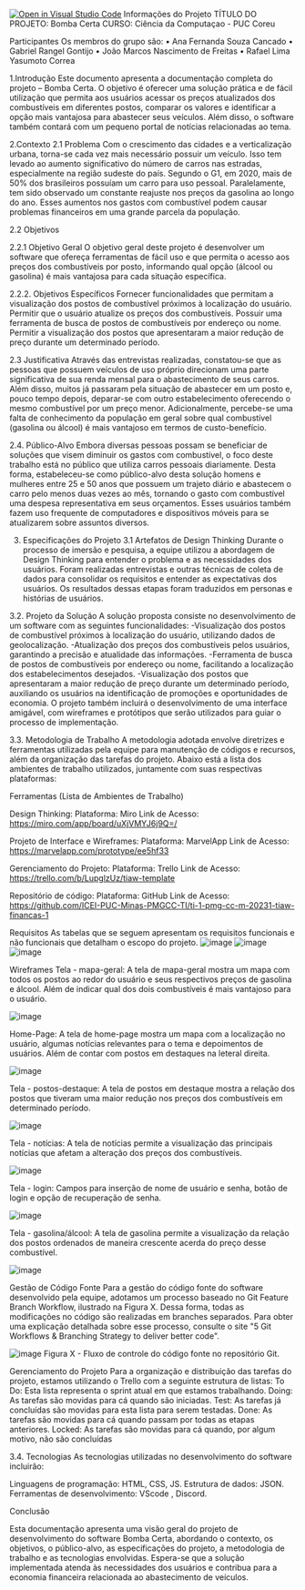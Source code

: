 [![Open in Visual Studio Code](https://classroom.github.com/assets/open-in-vscode-718a45dd9cf7e7f842a935f5ebbe5719a5e09af4491e668f4dbf3b35d5cca122.svg)](https://classroom.github.com/online_ide?assignment_repo_id=10846097&assignment_repo_type=AssignmentRepo)
Informações do Projeto
 TÍTULO DO PROJETO:   Bomba Certa
 CURSO:  Ciência da Computaçao - PUC Coreu

Participantes Os membros do grupo são:
 • Ana Fernanda Souza Cancado 
• Gabriel Rangel Gontijo 
• João Marcos Nascimento de Freitas
 • Rafael Lima Yasumoto Correa

1.Introdução
Este documento apresenta a documentação completa do projeto – Bomba Certa. O objetivo é oferecer uma solução prática e de fácil utilização que permita aos usuários acessar os preços atualizados dos combustíveis em diferentes postos, comparar os valores e identificar a opção mais vantajosa para abastecer seus veículos. Além disso, o software também contará com um pequeno portal de notícias relacionadas ao tema.

2.Contexto
2.1 Problema
Com o crescimento das cidades e a verticalização urbana, torna-se cada vez mais necessário possuir um veículo. Isso tem levado ao aumento significativo do número de carros nas estradas, especialmente na região sudeste do país. Segundo o G1, em 2020, mais de 50% dos brasileiros possuíam um carro para uso pessoal.
Paralelamente, tem sido observado um constante reajuste nos preços da gasolina ao longo do ano. Esses aumentos nos gastos com combustível podem causar problemas financeiros em uma grande parcela da população.

2.2 Objetivos

2.2.1 Objetivo Geral
O objetivo geral deste projeto é desenvolver um software que ofereça ferramentas de fácil uso e que permita o acesso aos preços dos combustíveis por posto, informando qual opção (álcool ou gasolina) é mais vantajosa para cada situação específica.

2.2.2. Objetivos Específicos
Fornecer funcionalidades que permitam a visualização dos postos de combustível próximos à localização do usuário.
Permitir que o usuário atualize os preços dos combustíveis.
Possuir uma ferramenta de busca de postos de combustíveis por endereço ou nome.
Permitir a visualização dos postos que apresentaram a maior redução de preço durante um determinado período.

2.3 Justificativa
Através das entrevistas realizadas, constatou-se que as pessoas que possuem veículos de uso próprio direcionam uma parte significativa de sua renda mensal para o abastecimento de seus carros. Além disso, muitos já passaram pela situação de abastecer em um posto e, pouco tempo depois, deparar-se com outro estabelecimento oferecendo o mesmo combustível por um preço menor.
Adicionalmente, percebe-se uma falta de conhecimento da população em geral sobre qual combustível (gasolina ou álcool) é mais vantajoso em termos de custo-benefício.

2.4. Público-Alvo
Embora diversas pessoas possam se beneficiar de soluções que visem diminuir os gastos com combustível, o foco deste trabalho está no público que utiliza carros pessoais diariamente.
Desta forma, estabeleceu-se como público-alvo desta solução homens e mulheres entre 25 e 50 anos que possuem um trajeto diário e abastecem o carro pelo menos duas vezes ao mês, tornando o gasto com combustível uma despesa representativa em seus orçamentos. Esses usuários também
fazem uso frequente de computadores e dispositivos móveis para se atualizarem sobre assuntos diversos.

3. Especificações do Projeto
3.1 Artefatos de Design Thinking
Durante o processo de imersão e pesquisa, a equipe utilizou a abordagem de Design Thinking para entender o problema e as necessidades dos usuários. Foram realizadas entrevistas e outras técnicas de coleta de dados para consolidar os requisitos e entender as expectativas dos usuários. Os resultados dessas etapas foram traduzidos em personas e histórias de usuários.

3.2. Projeto da Solução
A solução proposta consiste no desenvolvimento de um software com as seguintes funcionalidades:
-Visualização dos postos de combustível próximos à localização do usuário, utilizando dados de geolocalização.
-Atualização dos preços dos combustíveis pelos usuários, garantindo a precisão e atualidade das informações.
-Ferramenta de busca de postos de combustíveis por endereço ou nome, facilitando a localização dos estabelecimentos desejados.
-Visualização dos postos que apresentaram a maior redução de preço durante um determinado período, auxiliando os usuários na identificação de promoções e oportunidades de economia.
O projeto também incluirá o desenvolvimento de uma interface amigável, com wireframes e protótipos que serão utilizados para guiar o processo de implementação.

3.3. Metodologia de Trabalho
A metodologia adotada envolve diretrizes e ferramentas utilizadas pela equipe para manutenção de códigos e recursos, além da organização das tarefas do projeto. Abaixo está a lista dos ambientes de trabalho utilizados, juntamente com suas respectivas plataformas:

Ferramentas (Lista de Ambientes de Trabalho)

Design Thinking:
Plataforma: Miro
Link de Acesso: https://miro.com/app/board/uXjVMYJ6j9Q=/

Projeto de Interface e Wireframes:
Plataforma: MarvelApp
Link de Acesso: https://marvelapp.com/prototype/ee5hf33

Gerenciamento do Projeto:
Plataforma: Trello
Link de Acesso: https://trello.com/b/LupglzUz/tiaw-template


 Repositório de código:
Plataforma: GitHub
Link de Acesso: https://github.com/ICEI-PUC-Minas-PMGCC-TI/ti-1-pmg-cc-m-20231-tiaw-financas-1

Requisitos 
As tabelas que se seguem apresentam os requisitos funcionais e não funcionais que detalham o escopo do projeto. 
![image](https://github.com/ICEI-PUC-Minas-PMGCC-TI/ti-1-pmg-cc-m-20231-tiaw-financas-1/assets/138337192/33b8158c-a982-4524-a2dd-33c4c2e2b1fb)
![image](https://github.com/ICEI-PUC-Minas-PMGCC-TI/ti-1-pmg-cc-m-20231-tiaw-financas-1/assets/138337192/f879e2a2-2cf8-41cf-9705-b0f6c011b2c7)
![image](https://github.com/ICEI-PUC-Minas-PMGCC-TI/ti-1-pmg-cc-m-20231-tiaw-financas-1/assets/138337192/06d2aa4d-c898-4001-8ea6-92b519098e26)



 
 
 

Wireframes
Tela - mapa-geral: A tela de mapa-geral mostra um mapa com todos os postos ao redor do usuário e seus respectivos preços de gasolina e álcool. Além de indicar qual dos dois combustíveis é mais vantajoso para o usuário.
 
![image](https://github.com/ICEI-PUC-Minas-PMGCC-TI/ti-1-pmg-cc-m-20231-tiaw-financas-1/assets/138337192/5f5d6122-8d0e-4f89-acf0-1260dfe0e58d)


Home-Page: A tela de home-page mostra um mapa com a localização no usuário, algumas notícias relevantes para o tema e depoimentos de usuários. Além de contar com postos em destaques na leteral direita.
 
![image](https://github.com/ICEI-PUC-Minas-PMGCC-TI/ti-1-pmg-cc-m-20231-tiaw-financas-1/assets/138337192/d220daa6-ee49-4613-94d3-bee558c18354)


Tela - postos-destaque: A tela de postos em destaque mostra a relação dos postos que tiveram uma maior redução nos preços dos combustíveis em determinado período.
 
![image](https://github.com/ICEI-PUC-Minas-PMGCC-TI/ti-1-pmg-cc-m-20231-tiaw-financas-1/assets/138337192/e1b4f58b-dc8c-43d2-aad5-7382a756d788)


Tela - notícias: A tela de notícias permite a visualização das principais notícias que afetam a alteração dos preços dos combustíveis.
 
![image](https://github.com/ICEI-PUC-Minas-PMGCC-TI/ti-1-pmg-cc-m-20231-tiaw-financas-1/assets/138337192/fb2892a7-b9a8-432b-b550-b028465cc538)




Tela - login: Campos para inserção de nome de usuário e senha, botão de login e opção de recuperação de senha.
	 
![image](https://github.com/ICEI-PUC-Minas-PMGCC-TI/ti-1-pmg-cc-m-20231-tiaw-financas-1/assets/138337192/9b4ce481-0db8-45d9-b2cd-abfd82e9844a)

Tela - gasolina/álcool: A tela de gasolina permite a visualização da relação dos postos ordenados de maneira crescente acerda do preço desse combustível.
 
![image](https://github.com/ICEI-PUC-Minas-PMGCC-TI/ti-1-pmg-cc-m-20231-tiaw-financas-1/assets/138337192/e32b2f83-da5c-4309-a76d-63db57219aae)

Gestão de Código Fonte
Para a gestão do código fonte do software desenvolvido pela equipe, adotamos um processo baseado no Git Feature Branch Workflow, ilustrado na Figura X. Dessa forma, todas as modificações no código são realizadas em branches separados. Para obter uma explicação detalhada sobre esse processo, consulte o site "5 Git Workflows & Branching Strategy to deliver better code".

 ![image](https://github.com/ICEI-PUC-Minas-PMGCC-TI/ti-1-pmg-cc-m-20231-tiaw-financas-1/assets/138337192/3b8ff0fa-6e46-4f85-9955-07779ff36e30)
Figura X - Fluxo de controle do código fonte no repositório Git.

Gerenciamento do Projeto
Para a organização e distribuição das tarefas do projeto, estamos utilizando o Trello com a seguinte estrutura de listas:
To Do: Esta lista representa o sprint atual em que estamos trabalhando.
Doing: As tarefas são movidas para cá quando são iniciadas.
Test: As tarefas já concluídas são movidas para esta lista para serem testadas.
Done: As tarefas são movidas para cá quando passam por todas as etapas anteriores.
Locked: As tarefas são movidas para cá quando, por algum motivo, não são concluídas

3.4. Tecnologias
As tecnologias utilizadas no desenvolvimento do software incluirão:

Linguagens de programação: HTML, CSS, JS.
Estrutura de dados: JSON. 
Ferramentas de desenvolvimento: VScode , Discord.

Conclusão

Esta documentação apresenta uma visão geral do projeto de desenvolvimento do software Bomba Certa, abordando o contexto, os objetivos, o público-alvo, as especificações do projeto, a metodologia de trabalho e as tecnologias envolvidas. Espera-se que a solução implementada atenda às necessidades dos usuários e contribua para a economia financeira relacionada ao abastecimento de veículos.

